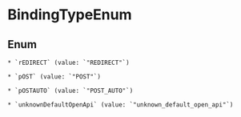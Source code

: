 
# BindingTypeEnum

## Enum


    * `rEDIRECT` (value: `"REDIRECT"`)

    * `pOST` (value: `"POST"`)

    * `pOSTAUTO` (value: `"POST_AUTO"`)

    * `unknownDefaultOpenApi` (value: `"unknown_default_open_api"`)



